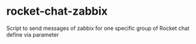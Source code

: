 # rocket-chat-zabbix
Script to send messages of zabbix for one specific group of Rocket chat define via parameter
